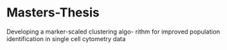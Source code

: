 # Masters-Thesis
Developing a marker-scaled clustering algo- rithm for improved population identification in single cell cytometry data
